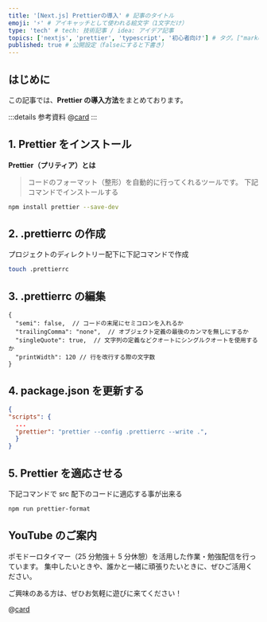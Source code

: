 ```yaml
---
title: '[Next.js] Prettierの導入' # 記事のタイトル
emoji: '⚡' # アイキャッチとして使われる絵文字（1文字だけ）
type: 'tech' # tech: 技術記事 / idea: アイデア記事
topics: ['nextjs', 'prettier', 'typescript', '初心者向け'] # タグ。["markdown", "rust", "aws"]のように指定する
published: true # 公開設定（falseにすると下書き）
---
```


## はじめに

この記事では、**Prettier の導入方法**をまとめております。

:::details 参考資料
@[card](https://gihyo.jp/book/2022/978-4-297-12916-3)
:::

## 1. Prettier をインストール

**Prettier（プリティア）とは**

> コードのフォーマット（整形）を自動的に行ってくれるツールです。
> 下記コマンドでインストールする

```bash
npm install prettier --save-dev
```

## 2. .prettierrc の作成

プロジェクトのディレクトリー配下に下記コマンドで作成

```bash
touch .prettierrc
```

## 3. .prettierrc の編集

```json:.prettierrc
{
  "semi": false,  // コードの末尾にセミコロンを入れるか
  "trailingComma": "none",  // オブジェクト定義の最後のカンマを無しにするか
  "singleQuote": true,  // 文字列の定義などクオートにシングルクオートを使用するか
  "printWidth": 120 // 行を改行する際の文字数
}
```

## 4. package.json を更新する

```json:package.json
{
"scripts": {
  ...
  "prettier": "prettier --config .prettierrc --write .",
  }
}
```

## 5. Prettier を適応させる

下記コマンドで src 配下のコードに適応する事が出来る

```bash
npm run prettier-format
```

## YouTube のご案内

ポモドーロタイマー（25 分勉強＋ 5 分休憩）を活用した作業・勉強配信を行っています。
集中したいときや、誰かと一緒に頑張りたいときに、ぜひご活用ください。

ご興味のある方は、ぜひお気軽に遊びに来てください！

@[card](https://www.youtube.com/@aew2sbee)
